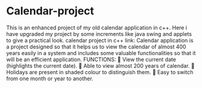 # Calendar-project
This is an enhanced project of my old calendar application in c++.
Here i have upgraded my project by some increments like java swing  and applets to give a practical look.
calendar project in c++ link:
Calendar application is a project designed so that it helps us to view the calendar of
almost 400 years easily in a system and includes some valuable functionalities so that
it will be an efficient application.
FUNCTIONS:
   View the current date (highlights the current date).
   Able to view almost 200 years of calendar.
   Holidays are present in shaded colour to distinguish them.
   Easy to switch from one month or year to another.
